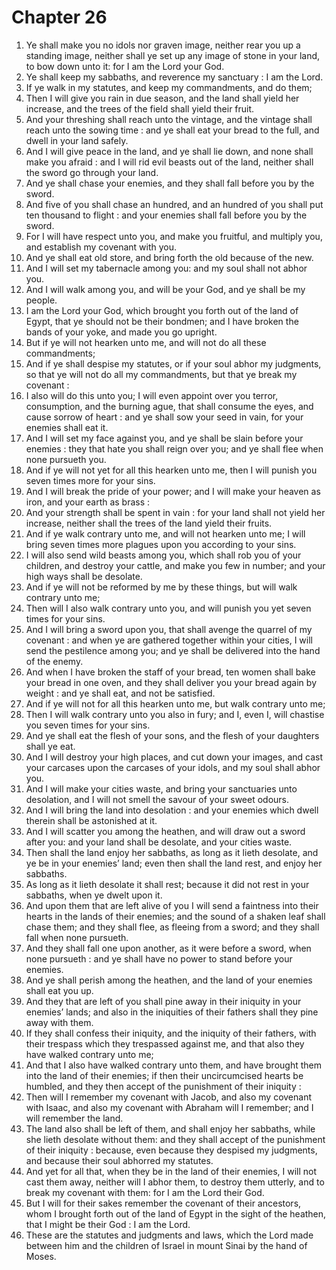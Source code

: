 # Chapter 26

1. Ye shall make you no idols nor graven image, neither rear you up a standing image, neither shall ye set up any image of stone in your land, to bow down unto it: for I am the Lord your God.
2. Ye shall keep my sabbaths, and reverence my sanctuary : I am the Lord.
3. If ye walk in my statutes, and keep my commandments, and do them;
4. Then I will give you rain in due season, and the land shall yield her increase, and the trees of the field shall yield their fruit.
5. And your threshing shall reach unto the vintage, and the vintage shall reach unto the sowing time : and ye shall eat your bread to the full, and dwell in your land safely.
6. And I will give peace in the land, and ye shall lie down, and none shall make you afraid : and I will rid evil beasts out of the land, neither shall the sword go through your land.
7. And ye shall chase your enemies, and they shall fall before you by the sword.
8. And five of you shall chase an hundred, and an hundred of you shall put ten thousand to flight : and your enemies shall fall before you by the sword.
9. For I will have respect unto you, and make you fruitful, and multiply you, and establish my covenant with you.
10. And ye shall eat old store, and bring forth the old because of the new.
11. And I will set my tabernacle among you: and my soul shall not abhor you.
12. And I will walk among you, and will be your God, and ye shall be my people.
13. I am the Lord your God, which brought you forth out of the land of Egypt, that ye should not be their bondmen; and I have broken the bands of your yoke, and made you go upright.
14. But if ye will not hearken unto me, and will not do all these commandments;
15. And if ye shall despise my statutes, or if your soul abhor my judgments, so that ye will not do all my commandments, but that ye break my covenant :
16. I also will do this unto you; I will even appoint over you terror, consumption, and the burning ague, that shall consume the eyes, and cause sorrow of heart : and ye shall sow your seed in vain, for your enemies shall eat it.
17. And I will set my face against you, and ye shall be slain before your enemies : they that hate you shall reign over you; and ye shall flee when none pursueth you.
18. And if ye will not yet for all this hearken unto me, then I will punish you seven times more for your sins.
19. And I will break the pride of your power; and I will make your heaven as iron, and your earth as brass :
20. And your strength shall be spent in vain : for your land shall not yield her increase, neither shall the trees of the land yield their fruits.
21. And if ye walk contrary unto me, and will not hearken unto me; I will bring seven times more plagues upon you according to your sins.
22. I will also send wild beasts among you, which shall rob you of your children, and destroy your cattle, and make you few in number; and your high ways shall be desolate.
23. And if ye will not be reformed by me by these things, but will walk contrary unto me;
24. Then will I also walk contrary unto you, and will punish you yet seven times for your sins.
25. And I will bring a sword upon you, that shall avenge the quarrel of my covenant : and when ye are gathered together within your cities, I will send the pestilence among you; and ye shall be delivered into the hand of the enemy.
26. And when I have broken the staff of your bread, ten women shall bake your bread in one oven, and they shall deliver you your bread again by weight : and ye shall eat, and not be satisfied.
27. And if ye will not for all this hearken unto me, but walk contrary unto me;
28. Then I will walk contrary unto you also in fury; and I, even I, will chastise you seven times for your sins.
29. And ye shall eat the flesh of your sons, and the flesh of your daughters shall ye eat.
30. And I will destroy your high places, and cut down your images, and cast your carcases upon the carcases of your idols, and my soul shall abhor you.
31. And I will make your cities waste, and bring your sanctuaries unto desolation, and I will not smell the savour of your sweet odours.
32. And I will bring the land into desolation : and your enemies which dwell therein shall be astonished at it.
33. And I will scatter you among the heathen, and will draw out a sword after you: and your land shall be desolate, and your cities waste.
34. Then shall the land enjoy her sabbaths, as long as it lieth desolate, and ye be in your enemies’ land; even then shall the land rest, and enjoy her sabbaths.
35. As long as it lieth desolate it shall rest; because it did not rest in your sabbaths, when ye dwelt upon it.
36. And upon them that are left alive of you I will send a faintness into their hearts in the lands of their enemies; and the sound of a shaken leaf shall chase them; and they shall flee, as fleeing from a sword; and they shall fall when none pursueth.
37. And they shall fall one upon another, as it were before a sword, when none pursueth : and ye shall have no power to stand before your enemies.
38. And ye shall perish among the heathen, and the land of your enemies shall eat you up.
39. And they that are left of you shall pine away in their iniquity in your enemies’ lands; and also in the iniquities of their fathers shall they pine away with them.
40. If they shall confess their iniquity, and the iniquity of their fathers, with their trespass which they trespassed against me, and that also they have walked contrary unto me;
41. And that I also have walked contrary unto them, and have brought them into the land of their enemies; if then their uncircumcised hearts be humbled, and they then accept of the punishment of their iniquity :
42. Then will I remember my covenant with Jacob, and also my covenant with Isaac, and also my covenant with Abraham will I remember; and I will remember the land.
43. The land also shall be left of them, and shall enjoy her sabbaths, while she lieth desolate without them: and they shall accept of the punishment of their iniquity : because, even because they despised my judgments, and because their soul abhorred my statutes.
44. And yet for all that, when they be in the land of their enemies, I will not cast them away, neither will I abhor them, to destroy them utterly, and to break my covenant with them: for I am the Lord their God.
45. But I will for their sakes remember the covenant of their ancestors, whom I brought forth out of the land of Egypt in the sight of the heathen, that I might be their God : I am the Lord.
46. These are the statutes and judgments and laws, which the Lord made between him and the children of Israel in mount Sinai by the hand of Moses.


